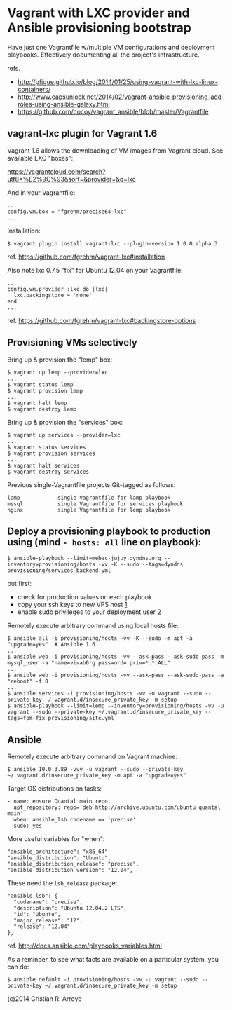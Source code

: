 # Vagrant with LXC provider and Ansible provisioning bootstrap

Have just one Vagrantfile w/multiple VM configurations and deployment playbooks. Effectively documenting all the project's infrastructure.

refs.
  - http://pfigue.github.io/blog/2014/01/25/using-vagrant-with-lxc-linux-containers/
  - http://www.capsunlock.net/2014/02/vagrant-ansible-provisioning-add-roles-using-ansible-galaxy.html
  - https://github.com/cocoy/vagrant_ansible/blob/master/Vagrantfile


## vagrant-lxc plugin for Vagrant 1.6

Vagrant 1.6 allows the downloading of VM images from Vagrant cloud. See available LXC "boxes":

https://vagrantcloud.com/search?utf8=%E2%9C%93&sort=&provider=&q=lxc

And in your Vagrantfile:

    ...
    config.vm.box = "fgrehm/precise64-lxc"
    ...

Installation:

    $ vagrant plugin install vagrant-lxc --plugin-version 1.0.0.alpha.3

ref. https://github.com/fgrehm/vagrant-lxc#installation

Also note lxc 0.7.5 "fix" for Ubuntu 12.04 on your Vagrantfile:

    ...
    config.vm.provider :lxc do |lxc|
      lxc.backingstore = 'none'
    end
    ...

ref. https://github.com/fgrehm/vagrant-lxc#backingstore-options


## Provisioning VMs selectively

Bring up & provision the "lemp" box:

    $ vagrant up lemp --provider=lxc
    ...
    $ vagrant status lemp
    $ vagrant provision lemp
    ...
    $ vagrant halt lemp
    $ vagrant destroy lemp

Bring up & provision the "services" box:

    $ vagrant up services --provider=lxc
    ...
    $ vagrant status services
    $ vagrant provision services
    ...
    $ vagrant halt services
    $ vagrant destroy services

Previous single-Vagrantfile projects Git-tagged as follows:

    lamp            single Vagrantfile for lamp playbook
    mssql           single Vagrantfile for services playbook
    nginx           single Vagrantfile for lemp playbook


## Deploy a provisioning playbook to production using (mind `- hosts: all` line on playbook):

    $ ansible-playbook --limit=mebac-jujuy.dyndns.org --inventory=provisioning/hosts -vv -K --sudo --tags=dyndns provisioning/services_backend.yml 

but first:

  * check for production values on each playbook
  * copy your ssh keys to new VPS host [1]
  * enable sudo privileges to your deployment user [2]

[1]: http://procbits.com/2013/09/08/getting-started-with-ansible-digital-ocean
[2]: https://www.digitalocean.com/community/articles/how-to-add-and-delete-users-on-ubuntu-12-04-and-centos-6


Remotely execute arbitrary command using local hosts file:

    $ ansible all -i provisioning/hosts -vv -K --sudo -m apt -a "upgrade=yes"  # Ansible 1.6
    ...
    $ ansible web -i provisioning/hosts -vv --ask-pass --ask-sudo-pass -m mysql_user -a "name=vivab0rg password= priv=*.*:ALL"
    ...
    $ ansible web -i provisioning/hosts -vv --ask-pass --ask-sudo-pass -a "reboot" -f 0
    ...
    $ ansible services -i provisioning/hosts -vv -u vagrant --sudo --private-key ~/.vagrant.d/insecure_private_key -m setup
    $ ansible-playbook --limit=lemp --inventory=provisioning/hosts -vv -u vagrant --sudo --private-key ~/.vagrant.d/insecure_private_key --tags=fpm-fix provisioning/site.yml


## Ansible

Remotely execute arbitrary command on Vagrant machine:

    $ ansible 10.0.3.89 -vvv -u vagrant --sudo --private-key ~/.vagrant.d/insecure_private_key -m apt -a "upgrade=yes"

Target OS distributions on tasks:

    - name: ensure Quantal main repo.
      apt_repository: repo='deb http://archive.ubuntu.com/ubuntu quantal main'
      when: ansible_lsb.codename == 'precise'
      sudo: yes

More useful variables for "when":

    "ansible_architecture": "x86_64"
    "ansible_distribution": "Ubuntu",
    "ansible_distribution_release": "precise",
    "ansible_distribution_version": "12.04",

These need the `lsb_release` package:

    "ansible_lsb": {
      "codename": "precise",
      "description": "Ubuntu 12.04.2 LTS",
      "id": "Ubuntu",
      "major_release": "12",
      "release": "12.04"
    },

ref. http://docs.ansible.com/playbooks_variables.html

As a reminder, to see what facts are available on a particular system, you can do:

    $ ansible default -i provisioning/hosts -vv -u vagrant --sudo --private-key ~/.vagrant.d/insecure_private_key -m setup

(c)2014 Cristian R. Arroyo
